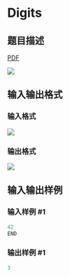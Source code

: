 # Digits

## 题目描述

[problemUrl]: https://uva.onlinejudge.org/index.php?option=com_onlinejudge&Itemid=8&category=78&page=show_problem&problem=2734

[PDF](https://uva.onlinejudge.org/external/116/p11687.pdf)

![](https://cdn.luogu.com.cn/upload/vjudge_pic/UVA11687/86ba60e9bfb9c2c40917f32e040647d802b0a033.png)

## 输入输出格式

### 输入格式

![](https://cdn.luogu.com.cn/upload/vjudge_pic/UVA11687/be5ec3d0dc3e49971e5c3539bdcf04c6e7fd0fb3.png)

### 输出格式

![](https://cdn.luogu.com.cn/upload/vjudge_pic/UVA11687/b561b1f615ec7ad44907f51e0c0b1507888c005e.png)

## 输入输出样例

### 输入样例 #1

```cpp
42
END
```


### 输出样例 #1

```cpp
3
```


